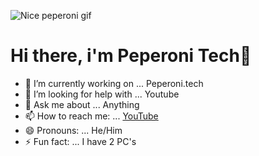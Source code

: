 ![Nice peperoni gif](https://user-images.githubusercontent.com/87663637/126199361-54442a41-da56-461b-9680-a6df37b46caa.gif)


# Hi there, i'm Peperoni Tech👋


- 🔭 I’m currently working on ... Peperoni.tech
- 🤔 I’m looking for help with ... Youtube
- 💬 Ask me about ... Anything
- 📫 How to reach me: ... [YouTube](https://www.youtube.com/channel/UCLcfisMFGKngwMkAjtLs6ug) 
- 😄 Pronouns: ... He/Him
- ⚡ Fun fact: ... I have 2 PC's
